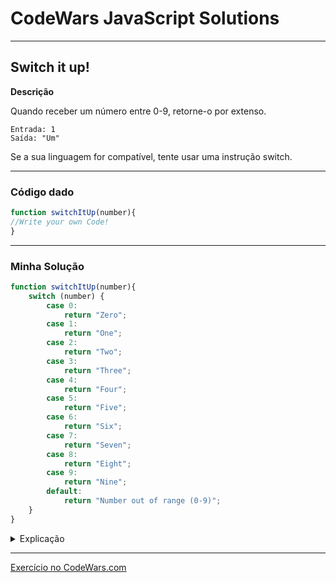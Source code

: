 # CodeWars JavaScript Solutions

---

## Switch it up!


**Descrição**

Quando receber um número entre 0-9, retorne-o por extenso.

```
Entrada: 1
Saída: "Um"
```

Se a sua linguagem for compatível, tente usar uma instrução switch.

---

### Código dado

```` JavaScript
function switchItUp(number){
//Write your own Code!
}
````

---
### Minha Solução

```` JavaScript
function switchItUp(number){
    switch (number) {
        case 0:
            return "Zero";
        case 1:
            return "One";
        case 2:
            return "Two";
        case 3:
            return "Three";
        case 4:
            return "Four";
        case 5:
            return "Five";
        case 6:
            return "Six";
        case 7:
            return "Seven";
        case 8:
            return "Eight";
        case 9:
            return "Nine";
        default:
            return "Number out of range (0-9)";
    }
}
```` 

<details>
<summary>Explicação</summary>

Nesta função, usei a instrução `switch` para comparar o número fornecido com os valores de 0 a 9. Dependendo do valor, retorna a string correspondente por extenso. Se o número estiver fora do intervalo (0-9), retorna uma mensagem de erro.

</details>

---

[Exercício no CodeWars.com](https://www.codewars.com/kata/5808dcb8f0ed42ae34000031/train/javascript)